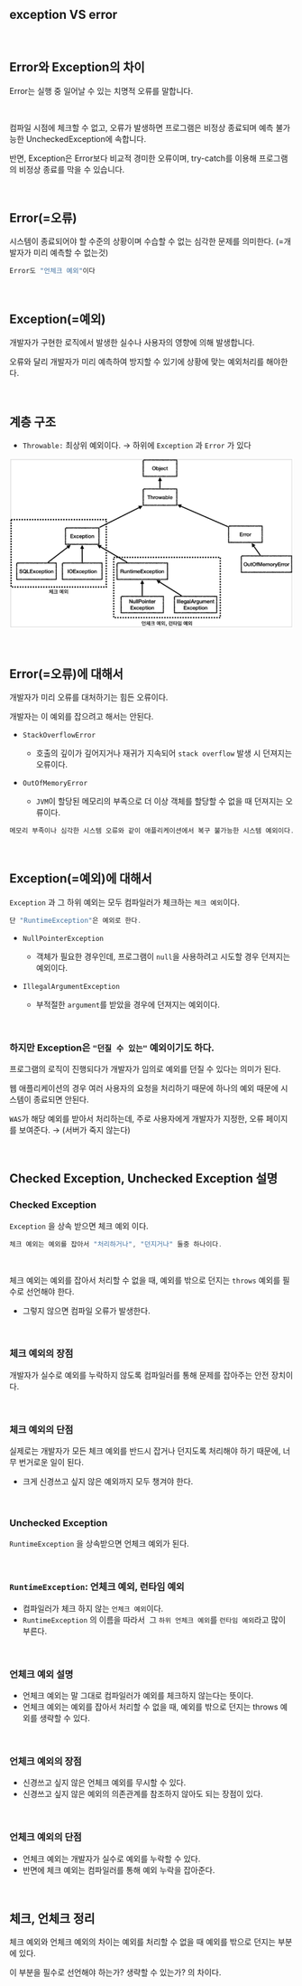 ## exception VS error

<br/>

## **Error와 Exception의 차이**

Error는 실행 중 일어날 수 있는 치명적 오류를 말합니다. 

<br/>

컴파일 시점에 체크할 수 없고, 오류가 발생하면 프로그램은 비정상 종료되며 예측 불가능한 UncheckedException에 속합니다.

반면, Exception은 Error보다 비교적 경미한 오류이며, try-catch를 이용해 프로그램의 비정상 종료를 막을 수 있습니다.

<br/>

## Error(=오류)

시스템이 종료되어야 할 수준의 상황이며 수습할 수 없는 심각한 문제를 의미한다. (=개발자가 미리 예측할 수 없는것)

```java
Error도 "언체크 예외"이다
```

<br/>

## Exception(=예외)

개발자가 구현한 로직에서 발생한 실수나 사용자의 영향에 의해 발생합니다. 

오류와 달리 개발자가 미리 예측하여 방지할 수 있기에 상황에 맞는 예외처리를 해야한다.

<br/>

## 계층 구조

- `Throwable:` 최상위 예외이다. → 하위에 `Exception` 과 `Error` 가 있다

![이미지](/programming/img/입문411.PNG)

<br/>

## Error(=오류)에 대해서

개발자가 미리 오류를 대처하기는 힘든 오류이다.

개발자는 이 예외를 잡으려고 해서는 안된다.

- `StackOverflowError`

    - 호출의 깊이가 깊어지거나 재귀가 지속되어 `stack overflow` 발생 시 던져지는 오류이다.

- `OutOfMemoryError`

    - `JVM`이 할당된 메모리의 부족으로 더 이상 객체를 할당할 수 없을 때 던져지는 오류이다.

```java
메모리 부족이나 심각한 시스템 오류와 같이 애플리케이션에서 복구 불가능한 시스템 예외이다.
```

<br/>

## Exception(=예외)에 대해서

`Exception` 과 그 하위 예외는 모두 컴파일러가 체크하는 `체크 예외`이다.

```java
단 "RuntimeException"은 예외로 한다.
```

- `NullPointerException`

    - 객체가 필요한 경우인데, 프로그램이 `null`을 사용하려고 시도할 경우 던져지는 예외이다.

- `IllegalArgumentException`

    - 부적절한 `argument`를 받았을 경우에 던져지는 예외이다.

<br/>

### 하지만 Exception은 `"던질 수 있는"` 예외이기도 하다.

프로그램의 로직이 진행되다가 개발자가 임의로 예외를 던질 수 있다는 의미가 된다.

웹 애플리케이션의 경우 여러 사용자의 요청을 처리하기 때문에 하나의 예외 때문에 시스템이 종료되면 안된다. 

`WAS`가 해당 예외를 받아서 처리하는데, 주로 사용자에게 개발자가 지정한, 오류 페이지를 보여준다. → (서버가 죽지 않는다)

<br/>

## **Checked Exception, Unchecked Exception 설명**



### **Checked Exception**

`Exception` 을 상속 받으면 체크 예외 이다.

```java
체크 예외는 예외를 잡아서 "처리하거나", "던지거나" 둘중 하나이다.
```

<br/>

체크 예외는 예외를 잡아서 처리할 수 없을 때, 예외를 밖으로 던지는 `throws` 예외를 필수로 선언해야 한다.

- 그렇지 않으면 컴파일 오류가 발생한다.

<br/>

### 체크 예외의 장점

개발자가 실수로 예외를 누락하지 않도록 컴파일러를 통해 문제를 잡아주는 안전 장치이다.

<br/>

### 체크 예외의 단점

실제로는 개발자가 모든 체크 예외를 반드시 잡거나 던지도록 처리해야 하기 때문에, 너무 번거로운 일이 된다.

- 크게 신경쓰고 싶지 않은 예외까지 모두 챙겨야 한다.

<br/>

### **Unchecked Exception**

`RuntimeException` 을 상속받으면 언체크 예외가 된다.

<br/>

### `RuntimeException`: 언체크 예외, 런타임 예외

- 컴파일러가 체크 하지 않는 `언체크 예외`이다.
- `RuntimeException` 의 이름을 따라서  그 `하위 언체크 예외`를 `런타임 예외`라고 많이 부른다.

<br/>

### 언체크 예외 설명

- 언체크 예외는 말 그대로 컴파일러가 예외를 체크하지 않는다는 뜻이다.
- 언체크 예외는 예외를 잡아서 처리할 수 없을 때, 예외를 밖으로 던지는 throws 예외를 생략할 수 있다.

<br/>
    

### 언체크 예외의 장점

- 신경쓰고 싶지 않은 언체크 예외를 무시할 수 있다.
- 신경쓰고 싶지 않은 예외의 의존관계를 참조하지 않아도 되는 장점이 있다.

<br/>

### 언체크 예외의 단점

- 언체크 예외는 개발자가 실수로 예외를 누락할 수 있다.
- 반면에 체크 예외는 컴파일러를 통해 예외 누락을 잡아준다.

<br/>

## 체크, 언체크 정리

체크 예외와 언체크 예외의 차이는 예외를 처리할 수 없을 때 예외를 밖으로 던지는 부분에 있다. 

이 부분을 필수로 선언해야 하는가? 생략할 수 있는가? 의 차이다.
